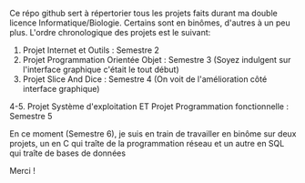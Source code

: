 Ce répo github sert à répertorier tous les projets faits durant ma double licence Informatique/Biologie.
Certains sont en binômes, d'autres à un peu plus.
L'ordre chronologique des projets est le suivant:
1. Projet Internet et Outils : Semestre 2
2. Projet Programmation Orientée Objet : Semestre 3 (Soyez indulgent sur l'interface graphique c'était le tout début)
3. Projet Slice And Dice : Semestre 4 (On voit de l'amélioration côté interface graphique)

4-5. Projet Système d'exploitation ET Projet Programmation fonctionnelle : Semestre 5

En ce moment (Semestre 6), je suis en train de travailler en binôme sur deux projets, un en C qui traîte de la programmation réseau et un autre en SQL qui traîte de bases de données

Merci !
